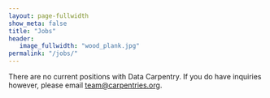 ```yaml
---
layout: page-fullwidth
show_meta: false
title: "Jobs"
header:
   image_fullwidth: "wood_plank.jpg"
permalink: "/jobs/"
---
```


There are no current positions with Data Carpentry. If you do have inquiries however, please email 
[team@carpentries.org](mailto:team@carpentries.org).
